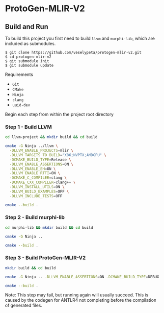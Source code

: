 # ProtoGen-MLIR-V2

## Build and Run

To build this project you first need to build `llvm` and `murphi-lib`, which are included as submodules.
```
$ git clone https://github.com/veselypeta/protogen-mlir-v2.git
$ cd protogen-mlir-v2
$ git submodule init
$ git submodule update
```

Requirements
- `Git`
- `CMake`
- `Ninja`
- `clang`
- `uuid-dev`

Begin each step from within the project root directory

### Step 1 - Build LLVM
```zsh 
cd llvm-project && mkdir build && cd build
```

```zsh 
cmake -G Ninja ../llvm \
  -DLLVM_ENABLE_PROJECTS=mlir \
  -DLLVM_TARGETS_TO_BUILD="X86;NVPTX;AMDGPU" \
  -DCMAKE_BUILD_TYPE=Release \
  -DLLVM_ENABLE_ASSERTIONS=ON \
  -DLLVM_ENABLE_EH=ON \
  -DLLVM_ENABLE_RTTI=ON \
  -DCMAKE_C_COMPILER=clang \
  -DCMAKE_CXX_COMPILER=clang++ \
  -DLLVM_INSTALL_UTILS=ON \
  -DLLVM_BUILD_EXAMPLES=OFF \
  -DLLVM_INCLUDE_TESTS=OFF
```

```zsh
cmake --build .
```


### Step 2 - Build murphi-lib
```zsh 
cd murphi-lib && mkdir build && cd build
```
```zsh 
cmake -G Ninja ..
```
```zsh 
cmake --build .
```


### Step 3 - Build ProtoGen-MLIR-V2

```zsh 
mkdir build && cd build
```

```zsh 
cmake -G Ninja .. -DLLVM_ENABLE_ASSERTIONS=ON -DCMAKE_BUILD_TYPE=DEBUG
```

```zsh 
cmake --build .
```
Note: This step may fail, but running again will usually succeed. This is caused by the codegen for ANTLR4 not completing before the compilation of generated files.
